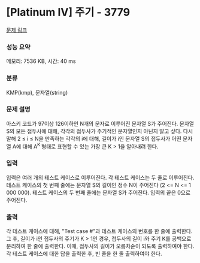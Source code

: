 # [Platinum IV] 주기 - 3779 

[문제 링크](https://www.acmicpc.net/problem/3779) 

### 성능 요약

메모리: 7536 KB, 시간: 40 ms

### 분류

KMP(kmp), 문자열(string)

### 문제 설명

<p>아스키 코드가 97이상 126이하인 N개의 문자로 이루어진 문자열 S가 주어진다. 문자열 S의 모든 접두사에 대해, 각각의 접두사가 주기적인 문자열인지 아닌지 알고 싶다. 다시 말해 2 ≤ i ≤ N을 만족하는 각각의 i에 대해, 길이가 i인 문자열 S의 접두사가 어떤 문자열 A에 대해 A<sup>K </sup>형태로 표현할 수 있는 가장 큰 K > 1을 알아내려 한다. </p>

### 입력 

 <p>입력은 여러 개의 테스트 케이스로 이루어진다. 각 테스트 케이스는 두 줄로 이루어진다. 테스트 케이스의 첫 번째 줄에는 문자열 S의 길이인 정수 N이 주어진다 (2 <= N <= 1 000 000). 테스트 케이스의 두 번째 줄에는 문자열 S가 주어진다. 입력의 끝은 0으로 주어진다.</p>

### 출력 

 <p>각 테스트 케이스에 대해, "Test case #"과 테스트 케이스의 번호를 한 줄에 출력한다. 그 후, 길이가 i인 접두사의 주기가 K > 1인 경우, 접두사의 길이 i와 주기 K를 공백으로 분리하여 한 줄에 출력한다. 이때, 접두사의 길이가 오름차순이 되도록 출력하여야 한다. 각 테스트 케이스에 대한 답을 출력한 후, 빈 줄을 한 줄 출력하여야 한다. </p>


